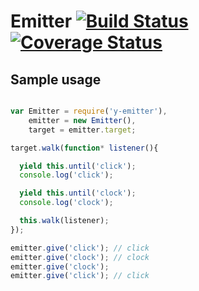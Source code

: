 # Emitter [![Build Status][ci-img]][ci-url] [![Coverage Status][cover-img]][cover-url]

## Sample usage

```javascript

var Emitter = require('y-emitter'),
    emitter = new Emitter(),
    target = emitter.target;

target.walk(function* listener(){

  yield this.until('click');
  console.log('click');

  yield this.until('clock');
  console.log('clock');

  this.walk(listener);
});

emitter.give('click'); // click
emitter.give('clock'); // clock
emitter.give('clock');
emitter.give('click'); // click

```

[ci-img]: https://circleci.com/gh/manvalls/y-emitter.svg?style=shield
[ci-url]: https://circleci.com/gh/manvalls/y-emitter
[cover-img]: https://coveralls.io/repos/manvalls/y-emitter/badge.svg?branch=master&service=github
[cover-url]: https://coveralls.io/github/manvalls/y-emitter?branch=master
